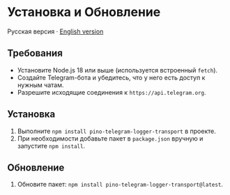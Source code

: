 ﻿# Установка и Обновление

Русская версия · [English version](install.en.md)

## Требования

- Установите Node.js 18 или выше (используется встроенный `fetch`).
- Создайте Telegram-бота и убедитесь, что у него есть доступ к нужным чатам.
- Разрешите исходящие соединения к `https://api.telegram.org`.

## Установка

1. Выполните `npm install pino-telegram-logger-transport` в проекте.
2. При необходимости добавьте пакет в `package.json` вручную и запустите `npm install`.

## Обновление

1. Обновите пакет: `npm install pino-telegram-logger-transport@latest`.

